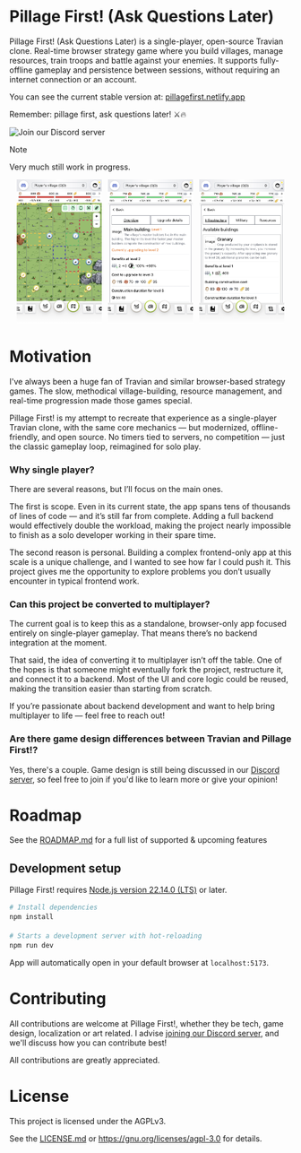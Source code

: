 # Pillage First! (Ask Questions Later)

Pillage First! (Ask Questions Later) is a single-player, open-source Travian clone. Real-time browser strategy game where you build
villages, manage resources, train troops and battle against your enemies. It supports fully-offline gameplay and persistence between sessions,
without requiring an internet connection or an account.

You can see the current stable version at: [pillagefirst.netlify.app](https://pillagefirst.netlify.app)

Remember: pillage first, ask questions later! ⚔️🔥

![Join our Discord server](https://img.shields.io/discord/1282804642807283842?style=flat&logo=discord&logoColor=white&label=Join%20our%20Discord%20server&labelColor=%235865F2)

> [!NOTE]
> Very much still work in progress.

<p align="center">
  <img src="/.github/assets/mobile-map-view.jpeg" width="30%">
  &nbsp;
  <img src="/.github/assets/mobile-building-view.jpeg" width="30%">
  &nbsp;
  <img src="/.github/assets/mobile-building-list-view.jpeg" width="30%">
</p>

# Motivation

I've always been a huge fan of Travian and similar browser-based strategy games. The slow, methodical village-building, resource management,
and real-time progression made those games special.

Pillage First! is my attempt to recreate that experience as a single-player Travian clone, with the same core mechanics — but modernized,
offline-friendly, and open source. No timers tied to servers, no competition — just the classic gameplay loop, reimagined for solo play.

### Why single player?

There are several reasons, but I’ll focus on the main ones.

The first is scope. Even in its current state, the app spans tens of thousands of lines of code — and it’s still far from complete. Adding a
full backend would effectively double the workload, making the project nearly impossible to finish as a solo developer working in their
spare time.

The second reason is personal. Building a complex frontend-only app at this scale is a unique challenge, and I wanted to see how far I could
push it. This project gives me the opportunity to explore problems you don’t usually encounter in typical frontend work.

### Can this project be converted to multiplayer?

The current goal is to keep this as a standalone, browser-only app focused entirely on single-player gameplay. That means there’s no backend
integration at the moment.

That said, the idea of converting it to multiplayer isn’t off the table. One of the hopes is that someone might eventually fork the project,
restructure it, and connect it to a backend. Most of the UI and core logic could be reused, making the transition easier than starting from
scratch.

If you’re passionate about backend development and want to help bring multiplayer to life — feel free to reach out!

### Are there game design differences between Travian and Pillage First!?

Yes, there's a couple. Game design is still being discussed in our [Discord server](https://discord.gg/Ep7NKVXUZA), so feel free to join if
you'd like to learn more or give your opinion!

# Roadmap

See the [ROADMAP.md](/docs/ROADMAP.md) for a full list of supported & upcoming features

## Development setup

Pillage First! requires [Node.js version 22.14.0 (LTS)](https://nodejs.org/en/download) or later.

```bash
# Install dependencies
npm install

# Starts a development server with hot-reloading
npm run dev
```

App will automatically open in your default browser at `localhost:5173`.

# Contributing

All contributions are welcome at Pillage First!, whether they be tech, game design, localization or art related.
I advise [joining our Discord server](https://discord.gg/Ep7NKVXUZA), and we'll discuss how you can contribute best!

All contributions are greatly appreciated.

# License

This project is licensed under the AGPLv3.

See the [LICENSE.md](/LICENSE.md) or https://gnu.org/licenses/agpl-3.0 for details.
